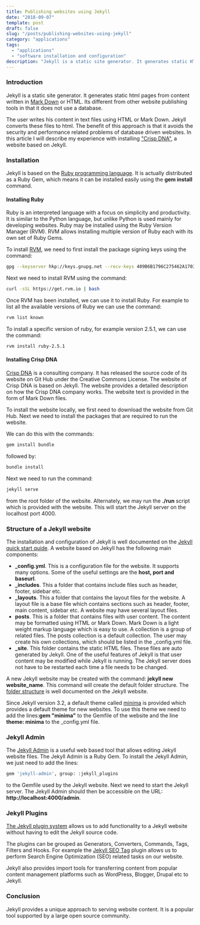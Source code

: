 ```yaml
---
title: Publishing websites using Jekyll
date: "2018-09-07"
template: post
draft: false
slug: "/posts/publishing-websites-using-jekyll"
category: "applications"
tags:
  - "applications"
  - "software installation and configuration"
description: "Jekyll is a static site generator. It generates static HTML pages from content written in Mark Down or HTML. Its different from other website publishing tools in that it does not use a database."
---
```


### Introduction
Jekyll is a static site generator. It generates static html pages from content written in [Mark Down](https://en.wikipedia.org/wiki/Markdown) or HTML. Its different from other website publishing tools in that it does not use a database.

The user writes his content in text files using HTML or Mark Down. Jekyll converts these files to html. The benefit of this approach is that it avoids the security and performance related problems of database driven websites. In this article I will describe my experience with installing ["Crisp DNA"](https://dna.crisp.se/), a website based on Jekyll.

### Installation
Jekyll is based on the [Ruby programming language](https://en.wikipedia.org/wiki/Ruby_(programming_language)). It is actually distributed as a Ruby Gem, which means it can be installed easily using the **gem install** command.

#### Installing Ruby
Ruby is an interpreted language with a focus on simplicity and productivity. It is similar to the Python language, but unlike Python is used mainly for developing websites. Ruby may be installed using the Ruby Version Manager (RVM). RVM allows installing multiple version of Ruby each with its own set of Ruby Gems.

To install [RVM](https://rvm.io/rvm/install), we need to first install the package signing keys using the command:

```bash
gpg --keyserver hkp://keys.gnupg.net --recv-keys 409B6B1796C275462A1703113804BB82D39DC0E3 7D2BAF1CF37B13E2069D6956105BD0E739499BDB
```

Next we need to install RVM using the command:

```bash
curl -sSL https://get.rvm.io | bash
```

Once RVM has been installed, we can use it to install Ruby. For example to list all the available versions of Ruby we can use the command:

```bash
rvm list known
```

To install a specific version of ruby, for example version 2.5.1, we can use the command:

```bash
rvm install ruby-2.5.1
```

#### Installing Crisp DNA
[Crisp DNA](https://dna.crisp.se/) is a consulting company. It has released the source code of its website on Git Hub under the Creative Commons License. The website of Crisp DNA is based on Jekyll. The website provides a detailed description on how the Crisp DNA company works. The website text is provided in the form of Mark Down files.

To install the website locally, we first need to download the website from Git Hub. Next we need to install the packages that are required to run the website.

We can do this with the commands:

```bash
gem install bundle
```

followed by:

```bash
bundle install
```

Next we need to run the command:

```bash
jekyll serve
```

from the root folder of the website. Alternately, we may run the **./run** script which is provided with the website. This will start the Jekyll server on the localhost port 4000.

### Structure of a Jekyll website
The installation and configuration of Jekyll is well documented on the [Jekyll quick start quide](https://jekyllrb.com/docs/). A website based on Jekyll has the following main components:

* **_config.yml**. This is a configuration file for the website. It supports many options. Some of the useful settings are the **host, port and baseurl**.
* **_includes**. This a folder that contains include files such as header, footer, sidebar etc.
* **_layouts**. This a folder that contains the layout files for the website. A layout file is a base file which contains sections such as header, footer, main content, sidebar etc. A website may have several layout files.
* **posts**. This is a folder that contains files with user content. The content may be formatted using HTML or Mark Down. Mark Down is a light weight markup language which is easy to use. A collection is a group of related files. The posts collection is a default collection. The user may create his own collections, which should be listed in the _config.yml file.
* **_site**. This folder contains the static HTML files. These files are auto generated by Jekyll. One of the useful features of Jekyll is that user content may be modified while Jekyll is running. The Jekyll server does not have to be restarted each time a file needs to be changed.

A new Jekyll website may be created with the command: **jekyll new website_name**. This command will create the default folder structure. The [folder structure](https://jekyllrb.com/docs/structure/) is well documented on the Jekyll website.

Since Jekyll version 3.2, a default theme called [minima](https://github.com/jekyll/minima) is provided which provides a default theme for new websites. To use this theme we need to add the lines:**gem "minima"** to the Gemfile of the website and the line **theme: minima** to the _config.yml file.

### Jekyll Admin
The [Jekyll Admin](https://github.com/jekyll/jekyll-admin) is a useful web based tool that allows editing Jekyll website files. The Jekyll Admin is a Ruby Gem. To install the Jekyll Admin, we just need to add the lines:

```bash
gem 'jekyll-admin', group: :jekyll_plugins
```

to the Gemfile used by the Jekyll website. Next we need to start the Jekyll server. The Jekyll Admin should then be accessible on the URL: **http://localhost:4000/admin**.

### Jekyll Plugins
[The Jekyll plugin system](https://jekyllrb.com/docs/plugins/) allows us to add functionality to a Jekyll website without having to edit the Jekyll source code.

The plugins can be grouped as Generators, Converters, Commands, Tags, Filters and Hooks. For example the [Jekyll SEO Tag](https://github.com/jekyll/jekyll-seo-tag) plugin allows us to perform Search Engine Optimization (SEO) related tasks on our website.

Jekyll also provides import tools for transferring content from popular content management platforms such as WordPress, Blogger, Drupal etc to Jekyll.

### Conclusion
Jekyll provides a unique approach to serving website content. It is a popular tool supported by a large open source community.
